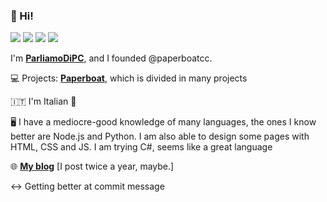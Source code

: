 ### 👋 Hi!

![](https://img.shields.io/youtube/channel/subscribers/UCs7k6KpxYqlcwqrdDdsop-Q?color=red&logo=youtube&style=for-the-badge) ![](https://img.shields.io/discord/733421239401447464?style=for-the-badge&logo=discord&color=blueviolet) ![](https://img.shields.io/twitter/follow/ParliamoDiPC?label=Follow&style=for-the-badge&logo=twitter&color=blue) ![](https://img.shields.io/github/followers/ParliamoDiPC?label=Follow&style=for-the-badge&logo=github&color=black)

I'm [**ParliamoDiPC**](https://www.youtube.com/ParliamoDiPC), and I founded @paperboatcc.

💻 Projects: [**Paperboat**](https://paperboat.cc), which is divided in many projects

🇮🇹 I'm Italian :pizza:

🖥 I have a mediocre-good knowledge of many languages, the ones I know better are Node.js and Python. I am also able to design some pages with HTML, CSS and JS. I am trying C#, seems like a great language

🌐 [**My blog**](https://parliamodipc.github.io) [I post twice a year, maybe.]

↔ Getting better at commit message
